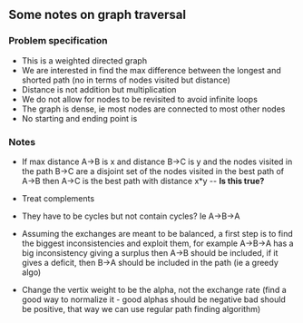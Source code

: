 ## Some notes on graph traversal


### Problem specification
- This is a weighted directed graph
- We are interested in find the max difference between the longest and shorted path (no in terms of nodes visited but distance)
- Distance is not addition but multiplication
- We do not allow for nodes to be revisited to avoid infinite loops
- The graph is dense, ie most nodes are connected to most other nodes
- No starting and ending point is 


### Notes
- If max distance A->B is x and distance B->C is y and the nodes visited in the path B->C are a disjoint set of the nodes visited in the best path of A->B then A->C is the best path with distance x*y -- **Is this true?**
- Treat complements 

- They have to be cycles but not contain cycles? Ie A->B->A

- Assuming the exchanges are meant to be balanced, a first step is to find the biggest inconsistencies and exploit them, for example A->B->A has a big inconsistency giving a surplus then A->B should be included, if it gives a deficit, then B->A should be included in the path (ie a greedy algo)

- Change the vertix weight to be the alpha, not the exchange rate (find a good way to normalize it - good alphas should be negative bad should be positive, that way we can use regular path finding algorithm)